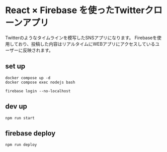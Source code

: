 # React × Firebase を使ったTwitterクローンアプリ

Twitterのようなタイムラインを模写したSNSアプリになります。
Firebaseを使用しており、投稿した内容はリアルタイムにWEBアプリにアクセスしているユーザーに反映されます。

## set up
```
docker compose up -d
docker compose exec nodejs bash
```
```
firebase login --no-localhost
```
## dev up
```
npm run start
```

## firebase deploy
```
npm run deploy
```

